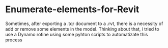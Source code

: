 # Enumerate-elements-for-Revit
Sometimes, after exporting a .tqr document to a .rvt, there is a necessity of add or remove some elements in the model. Thinking about that, i tried to use a Dynamo rotine using some pyhton scripts to automatizate this process
